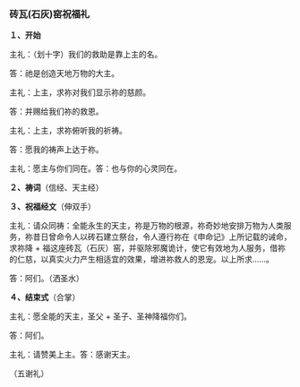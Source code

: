 ### **砖瓦(石灰)窑祝福礼**

**１、开始**

主礼：（划十字）我们的救助是靠上主的名。

答：祂是创造天地万物的大主。

主礼：上主，求祢对我们显示祢的慈颜。

答：并赐给我们祢的救恩。

主礼：上主，求祢俯听我的祈祷。

答：愿我的祷声上达于祢。

主礼：愿主与你们同在。答：也与你的心灵同在。

**２、祷词**（信经、天主经）

**３、祝福经文**（伸双手）

主礼：请众同祷：全能永生的天主，祢是万物的根源，祢奇妙地安排万物为人类服务，祢昔日曾命令人以砖石建立祭台，令人遵行祢在《申命记》上所记载的诫命，求祢降 + 福这座砖瓦（石灰）窑，并驱除邪魔诡计，使它有效地为人服务，借祢的仁慈，以真实火力产生相适宜的效果，增进祢救人的恩宠。以上所求……。

答：阿们。（洒圣水）

**４、结束式**（合掌）

主礼：愿全能的天主，圣父 + 圣子、圣神降福你们。

答：阿们。

主礼：请赞美上主。答：感谢天主。

（五谢礼）
